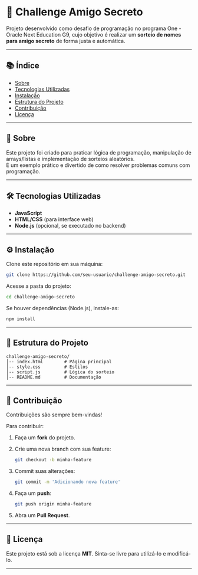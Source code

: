 # 🎁 Challenge Amigo Secreto  

Projeto desenvolvido como desafio de programação no programa One - Oracle Next Education G9, cujo objetivo é realizar um **sorteio de nomes para amigo secreto** de forma justa e automática.  

---

## 📚 Índice  
- [Sobre](#-sobre)  
- [Tecnologias Utilizadas](#-tecnologias-utilizadas)  
- [Instalação](#-instalação)   
- [Estrutura do Projeto](#-estrutura-do-projeto)  
- [Contribuição](#-contribuição)  
- [Licença](#-licença)  

---

## 📖 Sobre  
Este projeto foi criado para praticar lógica de programação, manipulação de arrays/listas e implementação de sorteios aleatórios.  
É um exemplo prático e divertido de como resolver problemas comuns com programação.  

---

## 🛠 Tecnologias Utilizadas  
- **JavaScript**  
- **HTML/CSS** (para interface web)  
- **Node.js** (opcional, se executado no backend)  

---

## ⚙️ Instalação  

Clone este repositório em sua máquina:  

```bash
git clone https://github.com/seu-usuario/challenge-amigo-secreto.git
````

Acesse a pasta do projeto:

```bash
cd challenge-amigo-secreto
```

Se houver dependências (Node.js), instale-as:

```bash
npm install
```

---

## 📂 Estrutura do Projeto

```
challenge-amigo-secreto/
│-- index.html        # Página principal 
│-- style.css         # Estilos
│-- script.js         # Lógica do sorteio
│-- README.md         # Documentação
```

---

## 🤝 Contribuição

Contribuições são sempre bem-vindas!

Para contribuir:

1. Faça um **fork** do projeto.
2. Crie uma nova branch com sua feature:

   ```bash
   git checkout -b minha-feature
   ```
3. Commit suas alterações:

   ```bash
   git commit -m 'Adicionando nova feature'
   ```
4. Faça um **push**:

   ```bash
   git push origin minha-feature
   ```
5. Abra um **Pull Request**.

---

## 📜 Licença

Este projeto está sob a licença **MIT**.
Sinta-se livre para utilizá-lo e modificá-lo.

---

```
